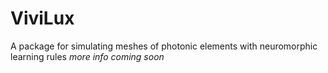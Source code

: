 # ViviLux

A package for simulating meshes of photonic elements with neuromorphic learning rules
*more info coming soon*